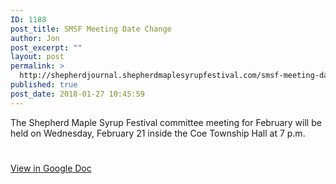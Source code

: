 ```yaml
---
ID: 1188
post_title: SMSF Meeting Date Change
author: Jon
post_excerpt: ""
layout: post
permalink: >
  http://shepherdjournal.shepherdmaplesyrupfestival.com/smsf-meeting-date-change
published: true
post_date: 2018-01-27 10:45:59
---
```

The Shepherd Maple Syrup Festival committee meeting for February will be held on Wednesday, February 21 inside the Coe Township Hall at 7 p.m.

#

<a href="https://docs.google.com/document/d/1EF6W-cgxvJt_DvHAV_V786vh76pMXQgwwE70QZthynY/edit?usp=sharing">View in Google Doc</a>